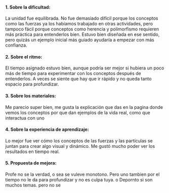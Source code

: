 #### 1. Sobre la dificultad:

La unidad fue equilibrada. No fue demasiado difícil porque los conceptos como las fuerzas ya los habíamos trabajado en otras actividades, pero tampoco fácil porque conceptos como herencia y polimorfismo requieren más práctica para entenderlos bien. Estuvo bien diseñada en ese sentido, pero quizás un ejemplo inicial más guiado ayudaría a empezar con más confianza.

#### 2. Sobre el ritmo:

El tiempo asignado estuvo bien, aunque podría ser mejor si hubiera un poco más de tiempo para experimentar con los conceptos después de entenderlos. A veces se siente que hay que ir rápido y no queda tanto espacio para  profundizar.

#### 3. Sobre los materiales:
 
Me parecio super bien, me gusta la explicación que das en la pagina donde vemos los conceptos por que dan ejemplos de la vida real, como que interactua con uno 

#### 4. Sobre la experiencia de aprendizaje:

Lo mejor fue ver cómo los conceptos de las fuerzas y las partículas se juntan para crear algo visual y dinámico. Me gustó mucho poder ver los resultados en tiempo real. 

#### 5. Propuesta de mejora:

Profe no se la verdad, o sea se vuleve monotono. Pero uno tambien por el tiempo no le da para profundizar y no es culpa tuya. o Depornto si son muchos temas. pero no se

